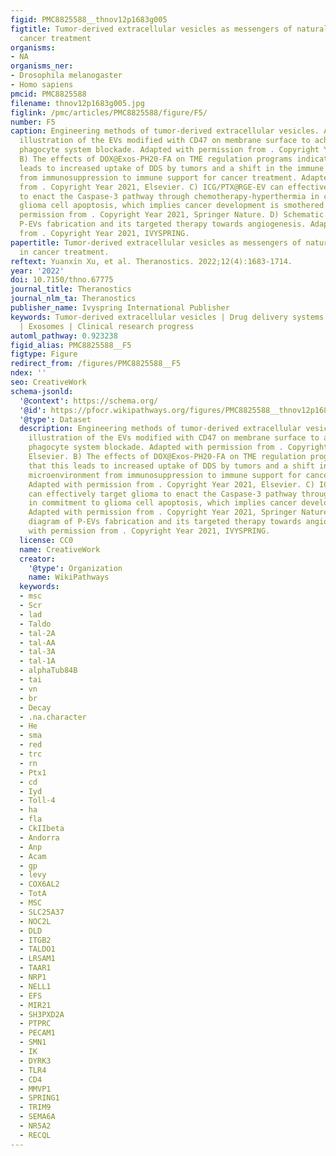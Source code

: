 ```yaml
---
figid: PMC8825588__thnov12p1683g005
figtitle: Tumor-derived extracellular vesicles as messengers of natural products in
  cancer treatment
organisms:
- NA
organisms_ner:
- Drosophila melanogaster
- Homo sapiens
pmcid: PMC8825588
filename: thnov12p1683g005.jpg
figlink: /pmc/articles/PMC8825588/figure/F5/
number: F5
caption: Engineering methods of tumor-derived extracellular vesicles. A) Schematic
  illustration of the EVs modified with CD47 on membrane surface to achieve mononuclear
  phagocyte system blockade. Adapted with permission from . Copyright Year 2021, Elsevier.
  B) The effects of DOX@Exos-PH20-FA on TME regulation programs indicate that this
  leads to increased uptake of DDS by tumors and a shift in the immune microenvironment
  from immunosuppression to immune support for cancer treatment. Adapted with permission
  from . Copyright Year 2021, Elsevier. C) ICG/PTX@RGE-EV can effectively target glioma
  to enact the Caspase-3 pathway through chemotherapy-hyperthermia in commitment to
  glioma cell apoptosis, which implies cancer development is smothered. Adapted with
  permission from . Copyright Year 2021, Springer Nature. D) Schematic diagram of
  P-EVs fabrication and its targeted therapy towards angiogenesis. Adapted with permission
  from . Copyright Year 2021, IVYSPRING.
papertitle: Tumor-derived extracellular vesicles as messengers of natural products
  in cancer treatment.
reftext: Yuanxin Xu, et al. Theranostics. 2022;12(4):1683-1714.
year: '2022'
doi: 10.7150/thno.67775
journal_title: Theranostics
journal_nlm_ta: Theranostics
publisher_name: Ivyspring International Publisher
keywords: Tumor-derived extracellular vesicles | Drug delivery systems | Cancer therapy
  | Exosomes | Clinical research progress
automl_pathway: 0.923238
figid_alias: PMC8825588__F5
figtype: Figure
redirect_from: /figures/PMC8825588__F5
ndex: ''
seo: CreativeWork
schema-jsonld:
  '@context': https://schema.org/
  '@id': https://pfocr.wikipathways.org/figures/PMC8825588__thnov12p1683g005.html
  '@type': Dataset
  description: Engineering methods of tumor-derived extracellular vesicles. A) Schematic
    illustration of the EVs modified with CD47 on membrane surface to achieve mononuclear
    phagocyte system blockade. Adapted with permission from . Copyright Year 2021,
    Elsevier. B) The effects of DOX@Exos-PH20-FA on TME regulation programs indicate
    that this leads to increased uptake of DDS by tumors and a shift in the immune
    microenvironment from immunosuppression to immune support for cancer treatment.
    Adapted with permission from . Copyright Year 2021, Elsevier. C) ICG/PTX@RGE-EV
    can effectively target glioma to enact the Caspase-3 pathway through chemotherapy-hyperthermia
    in commitment to glioma cell apoptosis, which implies cancer development is smothered.
    Adapted with permission from . Copyright Year 2021, Springer Nature. D) Schematic
    diagram of P-EVs fabrication and its targeted therapy towards angiogenesis. Adapted
    with permission from . Copyright Year 2021, IVYSPRING.
  license: CC0
  name: CreativeWork
  creator:
    '@type': Organization
    name: WikiPathways
  keywords:
  - msc
  - Scr
  - lad
  - Taldo
  - tal-2A
  - tal-AA
  - tal-3A
  - tal-1A
  - alphaTub84B
  - tai
  - vn
  - br
  - Decay
  - .na.character
  - He
  - sma
  - red
  - trc
  - rn
  - Ptx1
  - cd
  - Iyd
  - Toll-4
  - ha
  - fla
  - CkIIbeta
  - Andorra
  - Anp
  - Acam
  - gp
  - levy
  - COX6AL2
  - TotA
  - MSC
  - SLC25A37
  - NOC2L
  - DLD
  - ITGB2
  - TALDO1
  - LRSAM1
  - TAAR1
  - NRP1
  - NELL1
  - EFS
  - MIR21
  - SH3PXD2A
  - PTPRC
  - PECAM1
  - SMN1
  - IK
  - DYRK3
  - TLR4
  - CD4
  - MMVP1
  - SPRING1
  - TRIM9
  - SEMA6A
  - NR5A2
  - RECQL
---
```

